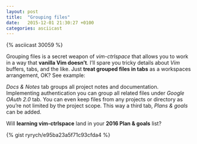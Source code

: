 ```yaml
---
layout: post
title:  "Grouping files"
date:   2015-12-01 21:30:27 +0100
categories: asciicast
---
```


<div class='asciicast-wrapper'>
    {% asciicast 30059 %}
</div>

Grouping files is a secret weapon of *vim-ctrlspace* that allows you to work in
a way that **vanilla Vim doesn’t**. I’ll spare you tricky details about *Vim*
buffers, tabs, and the like. Just **treat grouped files in tabs** as
a workspaces arrangement, OK? See example:

*Docs & Notes* tab groups all project notes and documentation.  Implementing
authentication you can group all related files under *Google OAuth 2.0* tab.
You can even keep files from any projects or directory as you’re not limited by
the project scope. This way a third tab, *Plans & goals* can be added. 

Will **learning vim-ctrlspace** land in your **2016 Plan & goals** list?

<!-- more -->

{% gist ryrych/e95ba23a5f71c93cfda4 %}
